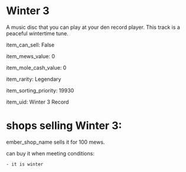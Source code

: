 # Winter 3

A music disc that you can play at your den record player. This track is a peaceful wintertime tune.

item_can_sell: False

item_mews_value: 0

item_mole_cash_value: 0

item_rarity: Legendary

item_sorting_priority: 19930

item_uid: Winter 3 Record

# shops selling Winter 3:

ember_shop_name sells it for 100 mews.

  can buy it when meeting conditions: 

    - it is winter
